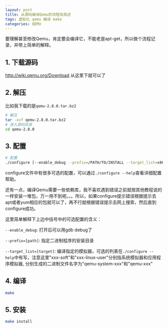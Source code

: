 ```yaml
---
layout: post
title: 从源码编译Qemu的流程及简述
tags: 虚拟化 qemu 编译 make
categories: QEMU
---
```


要理解甚至修改Qemu，肯定要会编译它，不能老是apt-get，所以做个流程记录，并带上简单的解释。

## 1. 下载源码

 http://wiki.qemu.org/Download 从这里下就可以了

## 2. 解压

比如我下载的是`qemu-2.8.0.tar.bz2`

~~~bash
# 解压
tar -xvf qemu-2.8.0.tar.bz2
# 进入源码目录
cd qemu-2.8.0
~~~

## 3. 配置
~~~bash
# 配置
./configure [--enable_debug --prefix=/PATH/TO/INSTALL --target_list=x86_64-softmmu]
~~~

<!--more-->
configure文件中有很多可选的配置，可以通过`./configure --help`查看详细配置帮助。

还有一点，编译Qemu需要一些依赖库，我不喜欢遇到错误之前就按其他教程说的一样安装一堆包，万一用不到呢。。。所以，如果configure提示错误根据提示去apt或者yum相应的包就可以了，再不行就根据错误提示去网上搜索，然后直到configure成功。

这里简单解释下上边中括号中的可选配置的含义：

`--enable_debug`: 打开后可以用gdb debug了

`--prefix=[path]`: 指定二进制程序的安装目录

`--target_list=[target]`: 编译指定的模拟器，可选的列表在`./configure --help`中有写，注意这里"xxx-soft"和"xxx-linux-user"分别指系统模拟器和应用程序模拟器, 分别生成的二进制文件名字为"qemu-system-xxx"和"qemu-xxx"

## 4. 编译
~~~bash
make
~~~

## 5. 安装

~~~bash
make install
~~~


